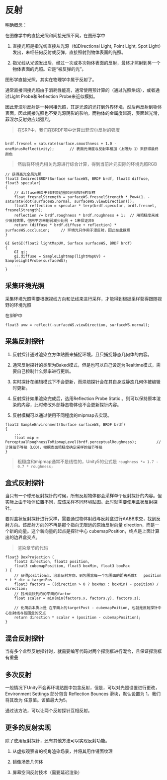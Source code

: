 # 反射

明确概念：

在图像学中的直接光照和间接光照不同，在图形学中

1. 直接光照是指光线直接从光源​（如Directional Light, Point Light, Spot Light）发出，​未经任何反射或反弹，直接照射到物体表面的光照。

2. 指光线从光源发出后，​经过一次或多次物体表面的反射，最终才照射到另一个物体表面的光照。它是“被反弹的光”。

图形学直接光照，其实在物理学中属于反射了。

通常直接间接光照由于消耗性能高，通常使用预计算的（通过光照烘焙），或者通过Light Probe和Reflection Probe来近似模拟。

因此菲涅尔反射是一种间接光照，其是光源的光打到外界环境，然后再反射到物体表面。因此间接光照也不受光源阴影的影响。而物体的金属度越高，表面越光滑，菲涅尔反射效应越强烈。

 > 在SRP中，我们在BRDF项中计算出菲涅尔反射的强度
 ```hlsl

 brdf.fresnel = saturate(surface.smoothness + 1.0 - oneMinusReflectivity);       // 表面光滑度与反射率相加（上限为 1）来获得最终颜色
 
 ```

> 然后将环境光相关光源进行综合计算，得到当前片元实际的环境光照RGB
> 
```hlsl
// 获得高光全局光照
float3 IndirectBRDF(Surface surfaceWS, BRDF brdf, float3 diffuse, float3 specular)
{
    // diffuse来自于对环境贴图和光照探针的采样
    float fresnelStrength = surfaceWS.fresnelStrength * Pow4(1. - saturate(dot(surfaceWS.normal, surfaceWS.viewDirection)));
    float3 reflection = specular * lerp(brdf.specular, brdf.fresnel, fresnelStrength);
    reflection /= brdf.roughness * brdf.roughness + 1;  // 用粗糙度来减少反射效果，但用平方来削弱减少比例 + 1来保证非0    
    return (diffuse * brdf.diffuse + reflection) * surfaceWS.occlusion;     // 环境光只作用于漫反射，因此在此数理
}
```
```hlsl
GI GetGI(float2 lightMapUV, Surface surfaceWS, BRDF brdf)
{
    GI gi;
    gi.diffuse = SampleLightmap(lightMapUV) + SampleLightProbe(surfaceWS);
    ...
}

```


## 采集环境光照

采集环境光照需要根据视线方向和法线来进行采样，才能得到根据采样获得跟随视野的环境光照

在SRP中
```hlsl
float3 uvw = reflect(-surfaceWS.viewDirection, surfaceWS.normal);

```

## 采集反射探针

1. 反射探针通过渲染立方体贴图来捕捉环境，且只捕捉静态几何体的内容。

2. 通常反射探针的类型为Baked模式，但是也可以自己设定为Realtime模式，需要自己控制什么频率进行更新。

3. 实时探针在编辑模式下不会更新，而烘焙探针会在其自身或静态几何体被编辑时更新。

4. 反射探针如果渲染完成后，选用Reflection Probe Static 。则可以保持原本渲染的内容，此时修改外部静态物体也不会更新探针内容。

5. 反射模糊可以通过使用不同程度的mipmap去实现。

```hlsl
float3 SampleEnvironment(Surface surfaceWS, BRDF brdf)
{
    ...
    float mip = PerceptualRoughnessToMipmapLevel(brdf.perceptualRoughness);         // 计算细节等级（LOD），根据表面粗糙度确定采样的细节等级
}

```
> 粗糙度和mipmap通常不是线性的，Unity5的公式是 `roughness *= 1.7 - 0.7 * roughness;`


## 盒式反射探针

当只有一个球形反射探针的时候，所有反射物体都会采样单个反射探针的内容。但实际上由于物体位置不同，应该采样不同环境贴图。此时就需要使用盒状反射探针。

要对盒状反射探针进行采样，需要通过物体射线与反射盒进行AABB求交，找到反射方向。该反射方向的不再是那个指向无限远的原始反射向量 direction，而是一个新的向量。这个新向量的起点是探针中心 cubemapPosition，终点是上面计算出的边界盒交点。

> 渲染章节的代码
```hlsl
float3 BoxProjection (
	float3 direction, float3 position,
	float3 cubemapPosition, float3 boxMin, float3 boxMax
) {
    // 获得position点，沿着反射方向，到包围盒每一个包围面的距离系数t   position + t * dir = targetPos
	float3 factors = ((direction > 0 ? boxMax : boxMin) - position) / direction;
    // 找出最快到的的平面的factor
	float scalar = min(min(factors.x, factors.y), factors.z);

    // 化简后本质上是 在平面上的targetPost - cubemapPoition, 也就是反射探针中心到射线与包围盒的交点
	return direction * scalar + (position - cubemapPosition);
}
```

## 混合反射探针
当有多个盒型反射探针时，就需要编写代码对两个探测框进行混合，且保证探测框有重叠


## 多次反射
一般情况下Unity不会再环境贴图中包含反射，但是，可以对光照设置进行更改，Environment Settings 部分包含 Reflection Bounces 滑块，默认设置为 1。我们将其改为 任意值。该值最大为5。

通过该方法，可以让两个反射探针互相反射。


## 更多的反射实现

除了使用反射探针，还有其他方法可以实现反射功能。

1. 从虚拟观察者的视角渲染场景，并将其用作镜面纹理

2. 镜像场景几何体

3. 屏幕空间反射技术（需要延迟渲染）